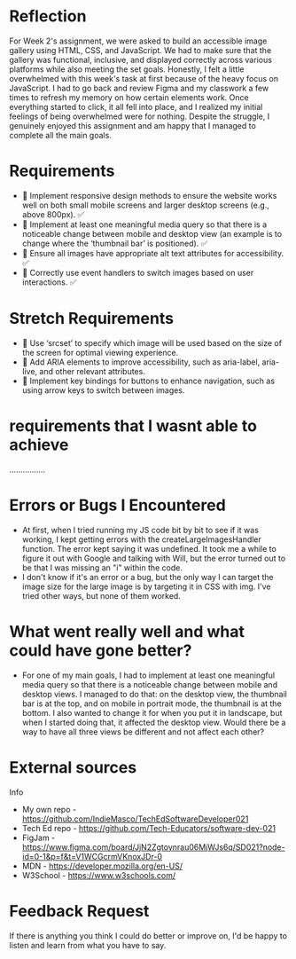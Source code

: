 # Reflection

For Week 2's assignment, we were asked to build an accessible image gallery using HTML, CSS, and JavaScript. We had to make sure that the gallery was functional, inclusive, and displayed correctly across various platforms while also meeting the set goals. Honestly, I felt a little overwhelmed with this week's task at first because of the heavy focus on JavaScript. I had to go back and review Figma and my classwork a few times to refresh my memory on how certain elements work. Once everything started to click, it all fell into place, and I realized my initial feelings of being overwhelmed were for nothing. Despite the struggle, I genuinely enjoyed this assignment and am happy that I managed to complete all the main goals.

# Requirements

- 🎯 Implement responsive design methods to ensure the website works well on both small mobile screens and larger desktop screens (e.g., above 800px). ✅
- 🎯 Implement at least one meaningful media query so that there is a noticeable change between mobile and desktop view (an example is to change where the ‘thumbnail bar’ is positioned). ✅
- 🎯 Ensure all images have appropriate alt text attributes for accessibility. ✅
- 🎯 Correctly use event handlers to switch images based on user interactions. ✅

# Stretch Requirements

- 🏹 Use ‘srcset’ to specify which image will be used based on the size of the screen for optimal viewing experience.
- 🏹 Add ARIA elements to improve accessibility, such as aria-label, aria-live, and other relevant attributes.
- 🏹 Implement key bindings for buttons to enhance navigation, such as using arrow keys to switch between images.

# requirements that I wasnt able to achieve

................

# Errors or Bugs I Encountered

- At first, when I tried running my JS code bit by bit to see if it was working, I kept getting errors with the createLargeImagesHandler function. The error kept saying it was undefined. It took me a while to figure it out with Google and talking with Will, but the error turned out to be that I was missing an "i" within the code.
- I don't know if it's an error or a bug, but the only way I can target the image size for the large image is by targeting it in CSS with img. I've tried other ways, but none of them worked.

# What went really well and what could have gone better?

- For one of my main goals, I had to implement at least one meaningful media query so that there is a noticeable change between mobile and desktop views. I managed to do that: on the desktop view, the thumbnail bar is at the top, and on mobile in portrait mode, the thumbnail is at the bottom. I also wanted to change it for when you put it in landscape, but when I started doing that, it affected the desktop view. Would there be a way to have all three views be different and not affect each other?

# External sources

Info

- My own repo - https://github.com/IndieMasco/TechEdSoftwareDeveloper021
- Tech Ed repo - https://github.com/Tech-Educators/software-dev-021
- FigJam - https://www.figma.com/board/JjN2Zgtoynrau06MjWJs6q/SD021?node-id=0-1&p=f&t=V1WCGcrmVKnoxJDr-0
- MDN - https://developer.mozilla.org/en-US/
- W3School - https://www.w3schools.com/

# Feedback Request

If there is anything you think I could do better or improve on, I'd be happy to listen and learn from what you have to say.
